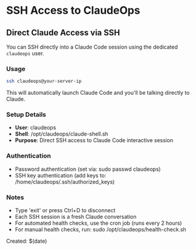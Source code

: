 # SSH Access to ClaudeOps

## Direct Claude Access via SSH

You can SSH directly into a Claude Code session using the dedicated `claudeops` user.

### Usage

```bash
ssh claudeops@your-server-ip
```

This will automatically launch Claude Code and you'll be talking directly to Claude.

### Setup Details

- **User**: claudeops
- **Shell**: /opt/claudeops/claude-shell.sh
- **Purpose**: Direct SSH access to Claude Code interactive session

### Authentication

- Password authentication (set via: sudo passwd claudeops)
- SSH key authentication (add keys to: /home/claudeops/.ssh/authorized_keys)

### Notes

- Type 'exit' or press Ctrl+D to disconnect
- Each SSH session is a fresh Claude conversation
- For automated health checks, use the cron job (runs every 2 hours)
- For manual health checks, run: sudo /opt/claudeops/health-check.sh

Created: $(date)
